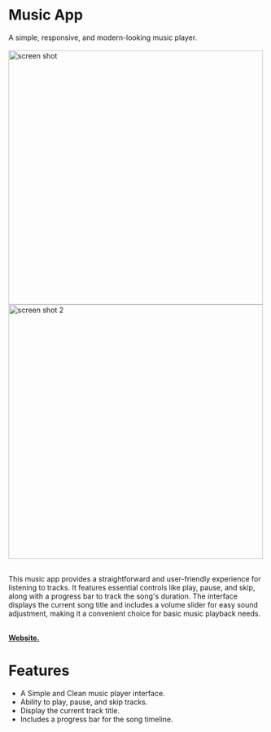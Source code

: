 <h1>Music App</h1>
A simple, responsive, and modern-looking music player. 
<br><br>

<img src="https://github.com/user-attachments/assets/bc61223c-2809-4756-aa28-b7a4591245dc" alt="screen shot" width=500>
<img src="https://github.com/user-attachments/assets/56682cba-f3a0-4f7c-b844-808e173f07c5" alt="screen shot 2" width=500>
<br><br>

This music app provides a straightforward and user-friendly experience for listening to tracks. It features essential controls like play, pause, and skip, along with a progress bar to track the song's duration. The interface displays the current song title and includes a volume slider for easy sound adjustment, making it a convenient choice for basic music playback needs.
<br><br>

<a href="https://ugouda.github.io/music/"><strong>Website.</strong></a>

<h1>Features</h1>
<ul>
  <li>A Simple and Clean music player interface.</li>
  <li>Ability to play, pause, and skip tracks.</li>
  <li>Display the current track title.</li>
  <li>Includes a progress bar for the song timeline.</li>
</ul>

